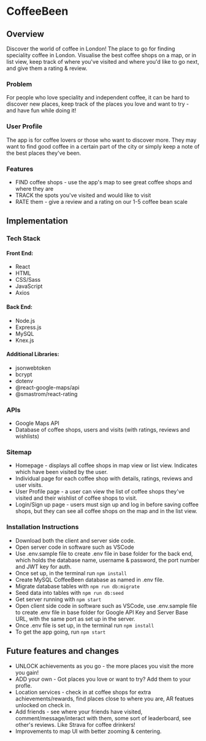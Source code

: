 # CoffeeBeen

## Overview

Discover the world of coffee in London!
The place to go for finding speciality coffee in London. Visualise the best coffee shops on a map, or in list view, keep track of where you've visited and where you'd like to go next, and give them a rating & review.

### Problem

For people who love speciality and independent coffee, it can be hard to discover new places, keep track of the places you love and want to try - and have fun while doing it!

### User Profile

The app is for coffee lovers or those who want to discover more. They may want to find good coffee in a certain part of the city or simply keep a note of the best places they've been.

### Features

- FIND coffee shops - use the app's map to see great coffee shops and where they are
- TRACK the spots you've visited and would like to visit
- RATE them - give a review and a rating on our 1-5 coffee bean scale

## Implementation

### Tech Stack

#### Front End:

- React
- HTML
- CSS/Sass
- JavaScript
- Axios

#### Back End:

- Node.js
- Express.js
- MySQL
- Knex.js

#### Additional Libraries:

- jsonwebtoken
- bcrypt
- dotenv
- @react-google-maps/api
- @smastrom/react-rating

### APIs

- Google Maps API
- Database of coffee shops, users and visits (with ratings, reviews and wishlists)

### Sitemap

- Homepage - displays all coffee shops in map view or list view. Indicates which have been visited by the user.
- Individual page for each coffee shop with details, ratings, reviews and user visits.
- User Profile page - a user can view the list of coffee shops they've visited and their wishlist of coffee shops to visit.
- Login/Sign up page - users must sign up and log in before saving coffee shops, but they can see all coffee shops on the map and in the list view.

### Installation Instructions

- Download both the client and server side code.
- Open server code in software such as VSCode
- Use .env.sample file to create .env file in base folder for the back end, which holds the database name, username & password, the port number and JWT key for auth.
- Once set up, in the terminal run `npm install`
- Create MySQL CoffeeBeen database as named in .env file.
- Migrate database tables with `npm run db:migrate`
- Seed data into tables with `npm run db:seed`
- Get server running with `npm start`
- Open client side code in software such as VSCode, use .env.sample file to create .env file in base folder for Google API Key and Server Base URL, with the same port as set up in the server.
- Once .env file is set up, in the terminal run `npm install`
- To get the app going, run `npm start`

## Future features and changes

- UNLOCK achievements as you go - the more places you visit the more you gain!
- ADD your own - Got places you love or want to try? Add them to your profle.
- Location services - check in at coffee shops for extra achievements/rewards, find places close to where you are, AR featues unlocked on check in.
- Add friends - see where your friends have visited, comment/message/interact with them, some sort of leaderboard, see other's reviews. Like Strava for coffee drinkers!
- Improvements to map UI with better zooming & centering.
